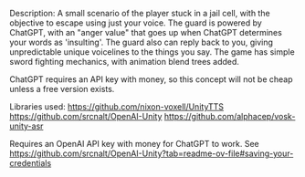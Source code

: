 Description: A small scenario of the player stuck in a jail cell, with the objective to escape using just your voice. The guard is powered by ChatGPT, with an "anger value" that goes up when ChatGPT determines your words as 'insulting'. The guard also can reply back to you, giving unpredictable unique voicelines to the things you say. The game has simple sword fighting mechanics, with animation blend trees added. 

ChatGPT requires an API key with money, so this concept will not be cheap unless a free version exists.



Libraries used:
https://github.com/nixon-voxell/UnityTTS
https://github.com/srcnalt/OpenAI-Unity
https://github.com/alphacep/vosk-unity-asr


Requires an OpenAI API key with money for ChatGPT to work.
See https://github.com/srcnalt/OpenAI-Unity?tab=readme-ov-file#saving-your-credentials
